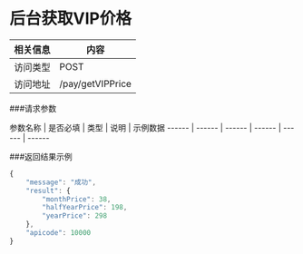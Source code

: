 
# 后台获取VIP价格
 相关信息 | 内容
 ------ | ------
 访问类型 | POST
 访问地址 | /pay/getVIPPrice

###请求参数

 参数名称 | 是否必填 | 类型 | 说明 | 示例数据
 ------ | ------ | ------ | ------ | ------ | ------
 
###返回结果示例

```javascript
{
    "message": "成功",
    "result": {
        "monthPrice": 38,
        "halfYearPrice": 198,
        "yearPrice": 298
    },
    "apicode": 10000
}
